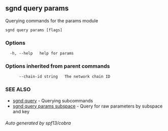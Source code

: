 ## sgnd query params

Querying commands for the params module

```
sgnd query params [flags]
```

### Options

```
  -h, --help   help for params
```

### Options inherited from parent commands

```
      --chain-id string   The network chain ID
```

### SEE ALSO

* [sgnd query](sgnd_query.md)	 - Querying subcommands
* [sgnd query params subspace](sgnd_query_params_subspace.md)	 - Query for raw parameters by subspace and key

###### Auto generated by spf13/cobra
